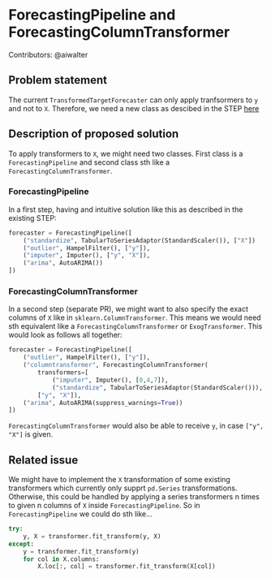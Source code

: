 # ForecastingPipeline and ForecastingColumnTransformer

Contributors: @aiwalter

## Problem statement

The current `TransformedTargetForecaster` can only apply tranfsormers to `y` and not to `X`. Therefore, we need a new class as descibed in the STEP [here](https://github.com/sktime/enhancement-proposals/blob/8200d8d5ec409bf76a2f8af6d12b17fe201afa0a/steps/01_forecasting_api/forecasting-with-exogenous-variables.md)

## Description of proposed solution
To apply transformers to `X`, we might need two classes. First class is a `ForecastingPipeline` and second class sth like a `ForecastingColumnTransformer`.

### ForecastingPipeline
In a first step, having and intuitive solution like this as described in the existing STEP:
```python
forecaster = ForecastingPipeline([
    ("standardize", TabularToSeriesAdaptor(StandardScaler()), ["X"])
    ("outlier", HampelFilter(), ["y"]),
    ("imputer", Imputer(), ["y", "X"]),
    ("arima", AutoARIMA())
])
```
### ForecastingColumnTransformer
In a second step (separate PR), we might want to also specify the exact columns of `X` like in `sklearn.ColumnTransformer`. This means we would need sth equivalent like a `ForecastingColumnTransformer` or `ExogTransformer`. This would look as follows all together:
```python
forecaster = ForecastingPipeline([
    ("outlier", HampelFilter(), ["y"]),
    ("columntransformer", ForecastingColumnTransformer(
        transformers=[
            ("imputer", Imputer(), [0,4,7]),
            ("standardize", TabularToSeriesAdaptor(StandardScaler())), [3, 5]),
        ["y", "X"]),
    ("arima", AutoARIMA(suppress_warnings=True))
])
```
`ForecastingColumnTransformer` would also be able to receive `y`, in case `["y", "X"]` is given.

## Related issue
We might have to implement the `X` transformation of some existing transformers which currently only supprt `pd.Series` transformations. Otherwise, this could be handled by applying a series transformers n times to given n columns of `X` inside `ForecastingPipeline`. So in `ForecastingPipeline` we could do sth like...
```python
try:
    y, X = transformer.fit_transform(y, X)
except:
    y = transformer.fit_transform(y)
    for col in X.columns:
        X.loc[:, col] = transformer.fit_transform(X[col])
```

